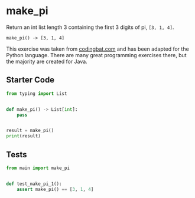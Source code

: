 # make_pi





Return an int list length 3 containing the first 3 digits of pi, `[3, 1, 4]`.

```
make_pi() -> [3, 1, 4]
```

This exercise was taken from [codingbat.com](https://codingbat.com/prob/p167011) and has been adapted for the Python language. There are many great programming exercises there, but the majority are created for Java.

## Starter Code
```python
from typing import List


def make_pi() -> List[int]:
    pass


result = make_pi()
print(result)
```

## Tests
```python
from main import make_pi


def test_make_pi_1():
    assert make_pi() == [3, 1, 4]
```

